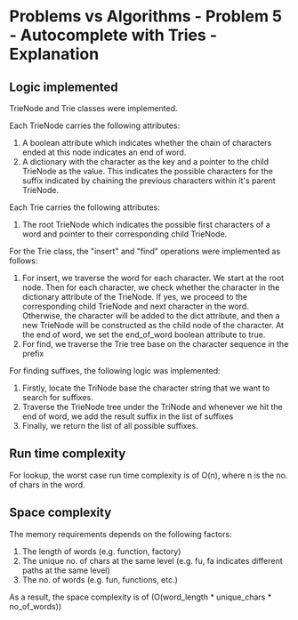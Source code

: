 # Problems vs Algorithms - Problem 5 - Autocomplete with Tries - Explanation

## Logic implemented
TrieNode and Trie classes were implemented.

Each TrieNode carries the following attributes:
1. A boolean attribute which indicates whether the chain of characters ended at this node indicates an end of word.
1. A dictionary with the character as the key and a pointer to the child TrieNode as the value. This indicates the possible characters for the suffix indicated by chaining the previous characters within it's parent TrieNode.

Each Trie carries the following attributes:
1. The root TrieNode which indicates the possible first characters of a word and pointer to their corresponding child TrieNode.

For the Trie class, the "insert" and "find" operations were implemented as follows:
1. For insert, we traverse the word for each character. We start at the root node. Then for each character, we check whether the character in the dictionary attribute of the TrieNode. If yes, we proceed to the corresponding child TrieNode and next character in the word. Otherwise, the character will be added to the dict attribute, and then a new TrieNode will be constructed as the child node of the character. At the end of word, we set the end_of_word boolean attribute to true.
1. For find, we traverse the Trie tree base on the character sequence in the prefix

For finding suffixes, the following logic was implemented:
1. Firstly, locate the TriNode base the character string that we want to search for suffixes.
1. Traverse the TrieNode tree under the TriNode and whenever we hit the end of word, we add the result suffix in the list of suffixes
1. Finally, we return the list of all possible suffixes.

## Run time complexity
For lookup, the worst case run time complexity is of O(n), where n is the no. of chars in the word.

## Space complexity
The memory requirements depends on the following factors:
1. The length of words (e.g. function, factory)
1. The unique no. of chars at the same level (e.g. fu, fa indicates different paths at the same level)
1. The no. of words (e.g. fun, functions, etc.)

As a result, the space complexity is of (O(word_length * unique_chars * no_of_words))

